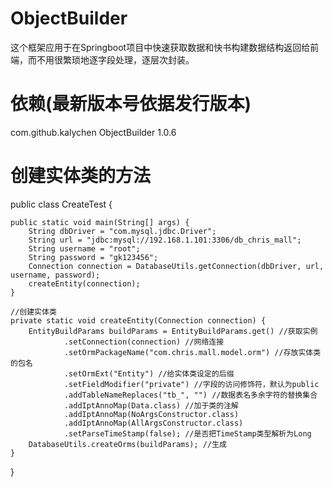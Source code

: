 # ObjectBuilder
这个框架应用于在Springboot项目中快速获取数据和快书构建数据结构返回给前端，而不用很繁琐地逐字段处理，逐层次封装。

# 依赖(最新版本号依据发行版本)
<dependency>
    <groupId>com.github.kalychen</groupId>
    <artifactId>ObjectBuilder</artifactId>
    <version>1.0.6</version>
</dependency>

# 创建实体类的方法
public class CreateTest {

    public static void main(String[] args) {
        String dbDriver = "com.mysql.jdbc.Driver";
        String url = "jdbc:mysql://192.168.1.101:3306/db_chris_mall";
        String username = "root";
        String password = "gk123456";
        Connection connection = DatabaseUtils.getConnection(dbDriver, url, username, password);
        createEntity(connection);
    }

    //创建实体类
    private static void createEntity(Connection connection) {
        EntityBuildParams buildParams = EntityBuildParams.get() //获取实例
                .setConnection(connection) //网络连接
                .setOrmPackageName("com.chris.mall.model.orm") //存放实体类的包名
                .setOrmExt("Entity") //给实体类设定的后缀
                .setFieldModifier("private") //字段的访问修饰符，默认为public
                .addTableNameReplaces("tb_", "") //数据表名多余字符的替换集合
                .addIptAnnoMap(Data.class) //加于类的注解
                .addIptAnnoMap(NoArgsConstructor.class)
                .addIptAnnoMap(AllArgsConstructor.class)
                .setParseTimeStamp(false); //是否把TimeStamp类型解析为Long
        DatabaseUtils.createOrms(buildParams); //生成
    }

}
